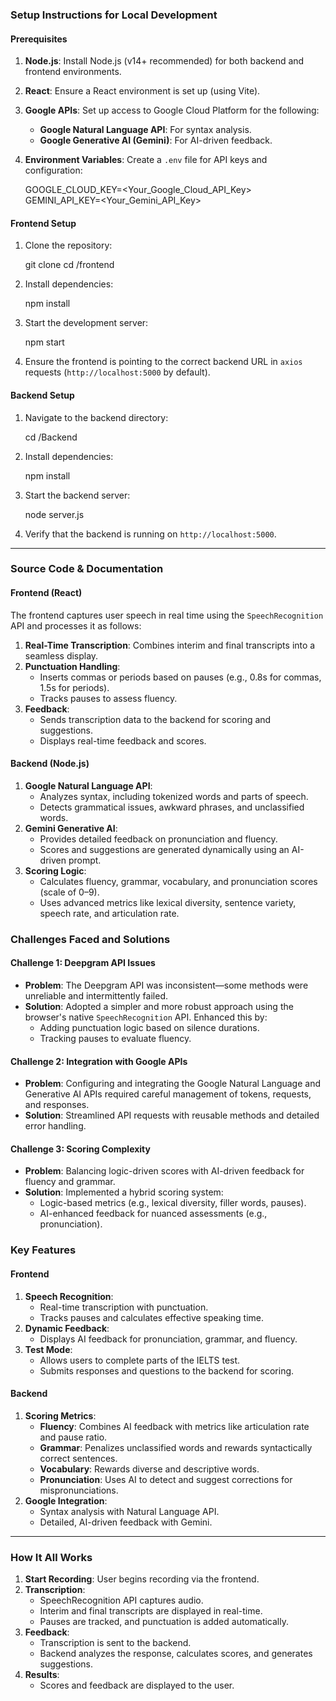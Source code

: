 ### **Setup Instructions for Local Development**

#### **Prerequisites**
1. **Node.js**: Install Node.js (v14+ recommended) for both backend and frontend environments.
2. **React**: Ensure a React environment is set up (using Vite).
3. **Google APIs**: Set up access to Google Cloud Platform for the following:
   - **Google Natural Language API**: For syntax analysis.
   - **Google Generative AI (Gemini)**: For AI-driven feedback.
4. **Environment Variables**: Create a `.env` file for API keys and configuration:
  
   GOOGLE_CLOUD_KEY=<Your_Google_Cloud_API_Key>
   GEMINI_API_KEY=<Your_Gemini_API_Key>
   

#### **Frontend Setup**
1. Clone the repository:
   
   git clone <repo-url>
   cd <repo-url>/frontend
  
2. Install dependencies:
  
   npm install
  
3. Start the development server:
   
   npm start
   
4. Ensure the frontend is pointing to the correct backend URL in `axios` requests (`http://localhost:5000` by default).

#### **Backend Setup**
1. Navigate to the backend directory:
   
   cd <repo-url>/Backend
  
2. Install dependencies:
  
   npm install
  
3. Start the backend server:
   
   node server.js
  
4. Verify that the backend is running on `http://localhost:5000`.

---

### **Source Code & Documentation**

#### **Frontend (React)**
The frontend captures user speech in real time using the `SpeechRecognition` API and processes it as follows:
1. **Real-Time Transcription**: Combines interim and final transcripts into a seamless display.
2. **Punctuation Handling**:
   - Inserts commas or periods based on pauses (e.g., 0.8s for commas, 1.5s for periods).
   - Tracks pauses to assess fluency.
3. **Feedback**:
   - Sends transcription data to the backend for scoring and suggestions.
   - Displays real-time feedback and scores.

#### **Backend (Node.js)**
1. **Google Natural Language API**:
   - Analyzes syntax, including tokenized words and parts of speech.
   - Detects grammatical issues, awkward phrases, and unclassified words.
2. **Gemini Generative AI**:
   - Provides detailed feedback on pronunciation and fluency.
   - Scores and suggestions are generated dynamically using an AI-driven prompt.
3. **Scoring Logic**:
   - Calculates fluency, grammar, vocabulary, and pronunciation scores (scale of 0–9).
   - Uses advanced metrics like lexical diversity, sentence variety, speech rate, and articulation rate.



### **Challenges Faced and Solutions**

#### **Challenge 1: Deepgram API Issues**
- **Problem**: The Deepgram API was inconsistent—some methods were unreliable and intermittently failed.
- **Solution**: Adopted a simpler and more robust approach using the browser's native `SpeechRecognition` API. Enhanced this by:
  - Adding punctuation logic based on silence durations.
  - Tracking pauses to evaluate fluency.

#### **Challenge 2: Integration with Google APIs**
- **Problem**: Configuring and integrating the Google Natural Language and Generative AI APIs required careful management of tokens, requests, and responses.
- **Solution**: Streamlined API requests with reusable methods and detailed error handling.

#### **Challenge 3: Scoring Complexity**
- **Problem**: Balancing logic-driven scores with AI-driven feedback for fluency and grammar.
- **Solution**: Implemented a hybrid scoring system:
  - Logic-based metrics (e.g., lexical diversity, filler words, pauses).
  - AI-enhanced feedback for nuanced assessments (e.g., pronunciation).



### **Key Features**

#### **Frontend**
1. **Speech Recognition**:
   - Real-time transcription with punctuation.
   - Tracks pauses and calculates effective speaking time.
2. **Dynamic Feedback**:
   - Displays AI feedback for pronunciation, grammar, and fluency.
3. **Test Mode**:
   - Allows users to complete parts of the IELTS test.
   - Submits responses and questions to the backend for scoring.

#### **Backend**
1. **Scoring Metrics**:
   - **Fluency**: Combines AI feedback with metrics like articulation rate and pause ratio.
   - **Grammar**: Penalizes unclassified words and rewards syntactically correct sentences.
   - **Vocabulary**: Rewards diverse and descriptive words.
   - **Pronunciation**: Uses AI to detect and suggest corrections for mispronunciations.
2. **Google Integration**:
   - Syntax analysis with Natural Language API.
   - Detailed, AI-driven feedback with Gemini.

---

### **How It All Works**
1. **Start Recording**: User begins recording via the frontend.
2. **Transcription**:
   - SpeechRecognition API captures audio.
   - Interim and final transcripts are displayed in real-time.
   - Pauses are tracked, and punctuation is added automatically.
3. **Feedback**:
   - Transcription is sent to the backend.
   - Backend analyzes the response, calculates scores, and generates suggestions.
4. **Results**:
   - Scores and feedback are displayed to the user.


